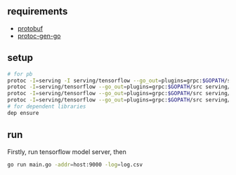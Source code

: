 ## requirements

- [protobuf](https://github.com/google/protobuf)
- [protoc-gen-go](https://github.com/golang/protobuf)

## setup

```bash
# for pb
protoc -I=serving -I serving/tensorflow --go_out=plugins=grpc:$GOPATH/src serving/tensorflow_serving/apis/*.proto
protoc -I=serving/tensorflow --go_out=plugins=grpc:$GOPATH/src serving/tensorflow/tensorflow/core/framework/*.proto
protoc -I=serving/tensorflow --go_out=plugins=grpc:$GOPATH/src serving/tensorflow/tensorflow/core/protobuf/{saver,meta_graph}.proto
protoc -I=serving/tensorflow --go_out=plugins=grpc:$GOPATH/src serving/tensorflow/tensorflow/core/example/*.proto
# for dependent libraries
dep ensure
```

## run

Firstly, run tensorflow model server, then

```bash
go run main.go -addr=host:9000 -log=log.csv
```